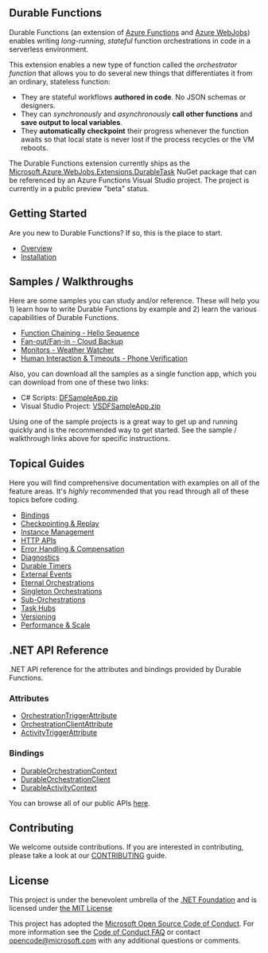 ## Durable Functions

Durable Functions (an extension of [Azure Functions](https://functions.azure.com) and [Azure WebJobs](https://docs.microsoft.com/en-us/azure/app-service/web-sites-create-web-jobs)) enables writing *long-running*, *stateful* function orchestrations in code in a serverless environment.

This extension enables a new type of function called the *orchestrator function* that allows you to do several new things that differentiates it from an ordinary, stateless function:
* They are stateful workflows **authored in code**. No JSON schemas or designers.
* They can *synchronously* and *asynchronously* **call other functions** and **save output to local variables**.
* They **automatically checkpoint** their progress whenever the function awaits so that local state is never lost if the process recycles or the VM reboots.

The Durable Functions extension currently ships as the [Microsoft.Azure.WebJobs.Extensions.DurableTask](https://www.nuget.org/packages/Microsoft.Azure.WebJobs.Extensions.DurableTask) NuGet package that can be referenced by an Azure Functions Visual Studio project. The project is currently in a public preview "beta" status.

## Getting Started
Are you new to Durable Functions? If so, this is the place to start.
* [Overview](https://docs.microsoft.com/en-us/azure/azure-functions/durable-functions-overview)
* [Installation](https://docs.microsoft.com/en-us/azure/azure-functions/durable-functions-install)

## Samples / Walkthroughs
Here are some samples you can study and/or reference. These will help you 1) learn how to write Durable Functions by example and 2) learn the various capabilities of Durable Functions.
* [Function Chaining - Hello Sequence](https://docs.microsoft.com/en-us/azure/azure-functions/durable-functions-sequence)
* [Fan-out/Fan-in - Cloud Backup](https://docs.microsoft.com/en-us/azure/azure-functions/durable-functions-cloud-backup)
* [Monitors - Weather Watcher](https://docs.microsoft.com/en-us/azure/azure-functions/durable-functions-monitor)
* [Human Interaction & Timeouts - Phone Verification](https://docs.microsoft.com/en-us/azure/azure-functions/durable-functions-phone-verification)

Also, you can download all the samples as a single function app, which you can download from one of these two links:
* C# Scripts: [DFSampleApp.zip](../../raw/master/docfx/files/DFSampleApp.zip)
* Visual Studio Project: [VSDFSampleApp.zip](../../raw/master/docfx/files/VSDFSampleApp.zip)

Using one of the sample projects is a great way to get up and running quickly and is the recommended way to get started. See the sample / walkthrough links above for specific instructions.

## Topical Guides
Here you will find comprehensive documentation with examples on all of the feature areas. It's *highly* recommended that you read through all of these topics before coding.
* [Bindings](https://docs.microsoft.com/en-us/azure/azure-functions/durable-functions-bindings)
* [Checkpointing & Replay](https://docs.microsoft.com/en-us/azure/azure-functions/durable-functions-checkpointing-and-replay)
* [Instance Management](https://docs.microsoft.com/en-us/azure/azure-functions/durable-functions-instance-management)
* [HTTP APIs](https://docs.microsoft.com/en-us/azure/azure-functions/durable-functions-http-api)
* [Error Handling & Compensation](https://docs.microsoft.com/en-us/azure/azure-functions/durable-functions-error-handling)
* [Diagnostics](https://docs.microsoft.com/en-us/azure/azure-functions/durable-functions-diagnostics)
* [Durable Timers](https://docs.microsoft.com/en-us/azure/azure-functions/durable-functions-timers)
* [External Events](https://docs.microsoft.com/en-us/azure/azure-functions/durable-functions-external-events)
* [Eternal Orchestrations](https://docs.microsoft.com/en-us/azure/azure-functions/durable-functions-eternal-orchestrations)
* [Singleton Orchestrations](https://docs.microsoft.com/en-us/azure/azure-functions/durable-functions-singletons)
* [Sub-Orchestrations](https://docs.microsoft.com/en-us/azure/azure-functions/durable-functions-sub-orchestrations)
* [Task Hubs](https://docs.microsoft.com/en-us/azure/azure-functions/durable-functions-task-hubs)
* [Versioning](https://docs.microsoft.com/en-us/azure/azure-functions/durable-functions-versioning)
* [Performance & Scale](https://docs.microsoft.com/en-us/azure/azure-functions/durable-functions-perf-and-scale)
 
## .NET API Reference
.NET API reference for the attributes and bindings provided by Durable Functions.

### Attributes
* [OrchestrationTriggerAttribute](https://azure.github.io/azure-functions-durable-extension/api/Microsoft.Azure.WebJobs.OrchestrationTriggerAttribute.html)
* [OrchestrationClientAttribute](https://azure.github.io/azure-functions-durable-extension/api/Microsoft.Azure.WebJobs.OrchestrationClientAttribute.html)
* [ActivityTriggerAttribute](https://azure.github.io/azure-functions-durable-extension/api/Microsoft.Azure.WebJobs.ActivityTriggerAttribute.html)

### Bindings
* [DurableOrchestrationContext](https://azure.github.io/azure-functions-durable-extension/api/Microsoft.Azure.WebJobs.DurableOrchestrationContext.html)
* [DurableOrchestrationClient](https://azure.github.io/azure-functions-durable-extension/api/Microsoft.Azure.WebJobs.DurableOrchestrationClient.html)
* [DurableActivityContext](https://azure.github.io/azure-functions-durable-extension/api/Microsoft.Azure.WebJobs.DurableActivityContext.html)

You can browse all of our public APIs [here](https://azure.github.io/azure-functions-durable-extension/api/Microsoft.Azure.WebJobs.html).

## Contributing

We welcome outside contributions. If you are interested in contributing, please take a look at our [CONTRIBUTING](./CONTRIBUTING.md) guide.

## License

This project is under the benevolent umbrella of the [.NET Foundation](http://www.dotnetfoundation.org/) and is licensed under [the MIT License](https://github.com/Azure/azure-webjobs-sdk/blob/master/LICENSE.txt)

This project has adopted the [Microsoft Open Source Code of Conduct](https://opensource.microsoft.com/codeofconduct/). For more information see the [Code of Conduct FAQ](https://opensource.microsoft.com/codeofconduct/faq/) or contact [opencode@microsoft.com](mailto:opencode@microsoft.com) with any additional questions or comments.
